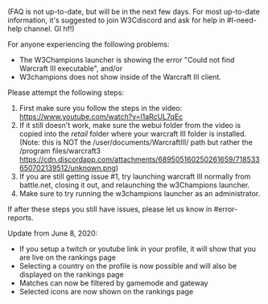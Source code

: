 (FAQ is not up-to-date, but will be in the next few days.  For most up-to-date information, it's suggested to join W3Cdiscord and ask for help in #I-need-help channel. Gl hf!)

For anyone experiencing the following problems:
- The W3Champions launcher is showing the error "Could not find Warcraft III executable",
and/or
- W3champions does not show inside of the Warcraft III client.

Please attempt the following steps:
1. First make sure you follow the steps in the video: https://www.youtube.com/watch?v=l1aRcUL7qEc
2. If it still doesn't work, make sure the webui folder from the video is copied into the _retail_ folder where your warcraft III folder is installed. (Note: this is NOT the /user/documents/WarcraftIII/ path but rather the /program files/warcraft3 https://cdn.discordapp.com/attachments/689505160250261659/718533650702139512/unknown.png)
3. If you are still getting issue #1, try launching warcraft III normally from battle.net, closing it out, and relaunching the w3Champions launcher.
4. Make sure to try running the w3champions launcher as an administrator.

If after these steps you still have issues, please let us know in #error-reports.


Update from June 8, 2020:

- If you setup a twitch or youtube link in your profile, it will show that you are live on the rankings page
- Selecting a country on the profile is now possible and will also be displayed on the rankings page
- Matches can now be filtered by gamemode and gateway
- Selected icons are now shown on the rankings page
